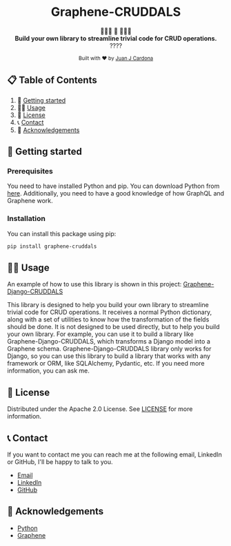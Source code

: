 

<h1 align="center">Graphene-CRUDDALS</h1>
<div align="center">

👩🏽‍💻 🚀 👨🏽‍💻  
**Build your own library to streamline trivial code for CRUD operations.**  
????



<sub>Built with ❤︎ by [Juan J Cardona](https://github.com/juanjcardona13)</sub>


</div>

## 📋 Table of Contents

1. 🚀 [Getting started](#getting-started)
2. 👩‍💻 [Usage](#usage)
3. 📜 [License](#license)
4. 📞 [Contact](#contact)
5. 🙏 [Acknowledgements](#acknowledgements)



## <a name="getting-started">🚀 Getting started</a>

### Prerequisites

You need to have installed Python and pip. You can download Python from [here](https://www.python.org/downloads/).
Additionally, you need to have a good knowledge of how GraphQL and Graphene work.

### Installation

You can install this package using pip:

```bash
pip install graphene-cruddals
```

## <a name="usage">👩‍💻 Usage</a> 

An example of how to use this library is shown in this project: [Graphene-Django-CRUDDALS](https://github.com/juanjcardona13/graphene_django_cruddals)

This library is designed to help you build your own library to streamline trivial code for CRUD operations. It receives a normal Python dictionary, along with a set of utilities to know how the transformation of the fields should be done. It is not designed to be used directly, but to help you build your own library. For example, you can use it to build a library like Graphene-Django-CRUDDALS, which transforms a Django model into a Graphene schema. Graphene-Django-CRUDDALS library only works for Django, so you can use this library to build a library that works with any framework or ORM, like SQLAlchemy, Pydantic, etc.
If you need more information, you can ask me.

## <a name="license">📜 License</a>

Distributed under the Apache 2.0 License. See [LICENSE](https://github.com/juanjcardona13/graphene_cruddals/blob/main/LICENSE) for more information.

## <a name="contact">📞 Contact</a>

If you want to contact me you can reach me at the following email, LinkedIn or GitHub, I'll be happy to talk to you.

- [Email](mailto:juanjcardona13@gmail.com)
- [LinkedIn](https://www.linkedin.com/in/juanjcardona/)
- [GitHub](https://github.com/juanjcardona13)

## <a name="acknowledgements">🙏 Acknowledgements</a>

- [Python](https://www.python.org/)
- [Graphene ](https://docs.graphene-python.org/projects/django/en/latest/)
